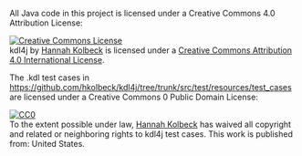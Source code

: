 All Java code in this project is licensed under a Creative Commons 4.0 Attribution License:

[![Creative Commons License](https://i.creativecommons.org/l/by/4.0/88x31.png)](http://creativecommons.org/licenses/by/4.0/)  
<span xmlns:dct="http://purl.org/dc/terms/" href="http://purl.org/dc/dcmitype/Text" property="dct:title" rel="dct:type">
kdl4j
</span>
by [Hannah Kolbeck](https://github.com/hkolbeck/kdl4j) is licensed under a
[Creative Commons Attribution 4.0 International License](http://creativecommons.org/licenses/by/4.0/).

The .kdl test cases in https://github.com/hkolbeck/kdl4j/tree/trunk/src/test/resources/test_cases are licensed under a Creative Commons 0 Public Domain License:

[![CC0](http://i.creativecommons.org/p/zero/1.0/88x31.png)](http://creativecommons.org/publicdomain/zero/1.0/)   
To the extent possible under law, [<span property="dct:title">Hannah Kolbeck</span>](https://github.com/hkolbeck) has waived all copyright and related or neighboring rights to <span property="dct:title">kdl4j test cases</span>. This work is published from: <span property="vcard:Country" datatype="dct:ISO3166" content="US" about="https://github.com/hkolbeck">United States</span>.
